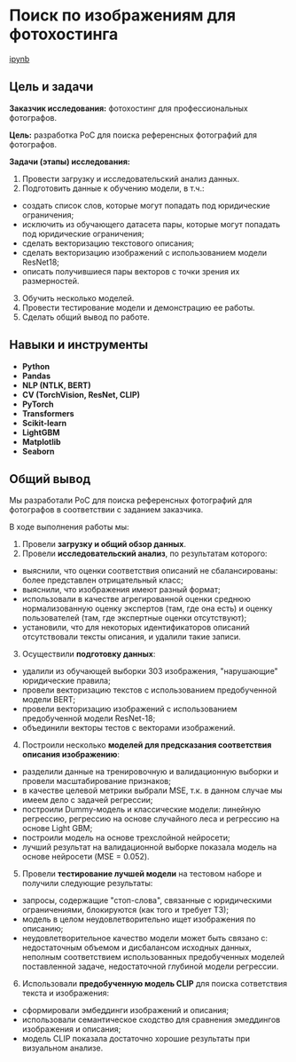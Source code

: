 # Поиск по изображениям для фотохостинга

[ipynb](image_search.ipynb)

## Цель и задачи

**Заказчик исследования:** фотохостинг для профессиональных фотографов.

**Цель:** разработка PoC для поиска референсных фотографий для фотографов.

**Задачи (этапы) исследования:**
1. Провести загрузку и исследовательский анализ данных.
2. Подготовить данные к обучению модели, в т.ч.:
- создать список слов, которые могут попадать под юридические ограничения;
- исключить из обучающего датасета пары, которые могут попадать под юридические ограничения;
- сделать векторизацию текстового описания;
- сделать векторизацию изображений с использованием модели ResNet18;
- описать получившиеся пары векторов с точки зрения их размерностей.
3. Обучить несколько моделей.
4. Провести тестирование модели и демонстрацию ее работы.
5. Сделать общий вывод по работе.

## Навыки и инструменты

- **Python**
- **Pandas**
- **NLP (NTLK, BERT)**
- **CV (TorchVision, ResNet, CLIP)**
- **PyTorch**
- **Transformers**
- **Scikit-learn**
- **LightGBM**
- **Matplotlib**
- **Seaborn**

## Общий вывод

Мы разработали PoC для поиска референсных фотографий для фотографов в соответствии с заданием заказчика.

В ходе выполнения работы мы:
1. Провели **загрузку и общий обзор данных**.
2. Провели **исследовательский анализ**, по результатам которого:
- выяснили, что оценки соответствия описаний не сбалансированы: более представлен отрицательный класс;
- выяснили, что изображения имеют разный формат;
- использовали в качестве агрегированной оценки среднюю нормализованную оценку экспертов (там, где она есть) и оценку пользователей (там, где экспертные оценки отсутствуют);
- установили, что для некоторых идентификаторов описаний отсутствовали тексты описания, и удалили такие записи.
3. Осуществили **подготовку данных**:
- удалили из обучающей выборки 303 изображения, "нарушающие" юридические правила;
- провели векторизацию текстов с использованием предобученной модели BERT;
- провели векторизацию изображений с использованием предобученной модели ResNet-18;
- объединили векторы тестов с векторами изображений.
4. Построили несколько **моделей для предсказания соответствия описания изображению**:
- разделили данные на тренировочную и валидационную выборки и провели масштабирование признаков;
- в качестве целевой метрики выбрали MSE, т.к. в данном случае мы имеем дело с задачей регрессии;
- построили Dummy-модель и классические модели: линейную регрессию, регрессию на основе случайного леса и регрессию на основе Light GBM;
- построили модель на основе трехслойной нейросети;
- лучший результат на валидационной выборке показала модель на основе нейросети (MSE = 0.052).
5. Провели **тестирование лучшей модели** на тестовом наборе и получили следующие результаты:
- запросы, содержащие "стоп-слова", связанные с юридическими ограничениями, блокируются (как того и требует ТЗ);
- модель в целом неудовлетворительно ищет изображения по описанию;
- неудовлетворительное качество модели  может быть связано с: недостаточным объемом и дисбалансом исходных данных, неполным соответствием использованных предобученных моделей поставленной задаче, недостаточной глубиной модели регрессии.
6. Использовали **предобученную модель CLIP** для поиска сответствия текста и изображения:
- сформировали эмбеддинги изображений и описания;
- использовали семантическое сходство для сравнения эмеддингов изображения и описания;
- модель CLIP показала достаточно хорошие результаты при визуальном анализе.
